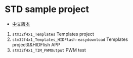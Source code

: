 # STD sample project

* [中文版本](./README-zh.md)

1. `stm32f4x1_Templates` Templates project
2. `stm32f4x1_Templates_HIDFlash-easydownload` Templates project&&HIDFlish APP
3. `stm32f4x1_TIM_PWMOutput` PWM test
